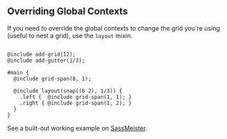 ## Overriding Global Contexts

If you need to override the global contexts to change the grid you're using (useful to nest a grid), use the <code>layout</code> mixin.

<pre><code class="language-scss">
@include add-grid(12);
@include add-gutter(1/3);

#main {
  @include grid-span(8, 1);

  @include layout(snap((6 2), 1/3)) {
    .left {  @include grid-span(1, 1); }
    .right { @include grid-span(1, 2); }
  }
}
</code></pre>

<p class="small">
  See a built-out working example on <a href="http://sassmeister.com/gist/352e2db3382d1c306cbf" target="_blank">SassMeister</a>.
</p>
